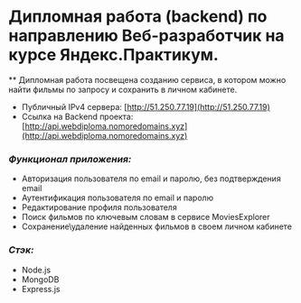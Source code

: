 # Дипломная работа (backend) по направлению Веб-разработчик на курсе Яндекс.Практикум. 

** Дипломная работа посвещена созданию сервиса, в котором можно найти фильмы по запросу и сохранить в личном кабинете.

* Публичный IPv4 сервера: [http://51.250.77.19](http://51.250.77.19)
* Ссылка на Backend проекта: [http://api.webdiploma.nomoredomains.xyz](http://api.webdiploma.nomoredomains.xyz)

### ***Функционал приложения:***
* Авторизация пользователя по email и паролю, без подтверждения email
* Аутентификация пользователя по email и паролю
* Редактирование профиля пользователя
* Поиск фильмов по ключевым словам в сервисе MoviesExplorer
* Сохранение\удаление найденных фильмов в своем личном кабинете

### ***Стэк:***
* Node.js
* MongoDB
* Express.js
